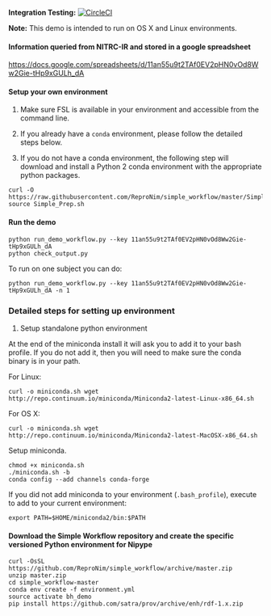**Integration Testing:** [![CircleCI](https://circleci.com/gh/ReproNim/simple_workflow.svg?style=svg)](https://circleci.com/gh/ReproNim/simple_workflow)

**Note:** This demo is intended to run on OS X and Linux environments.

#### Information queried from NITRC-IR and stored in a google spreadsheet
https://docs.google.com/spreadsheets/d/11an55u9t2TAf0EV2pHN0vOd8Ww2Gie-tHp9xGULh_dA

#### Setup your own environment
1. Make sure FSL is available in your environment and accessible from the command line.

2. If you already have a `conda` environment, please follow the detailed steps below. 

3. If you do not have a conda environment, the following step will download and install a Python 2 conda environment with the appropriate python packages. 

```
curl -O https://raw.githubusercontent.com/ReproNim/simple_workflow/master/Simple_Prep.sh
source Simple_Prep.sh
```

#### Run the demo

```
python run_demo_workflow.py --key 11an55u9t2TAf0EV2pHN0vOd8Ww2Gie-tHp9xGULh_dA
python check_output.py
```

To run on one subject you can do:
```
python run_demo_workflow.py --key 11an55u9t2TAf0EV2pHN0vOd8Ww2Gie-tHp9xGULh_dA -n 1
```

### Detailed steps for setting up environment

1. Setup standalone python environment

At the end of the miniconda install it will ask you to add it to your bash profile. If you do not add it, then you will need to make sure the conda binary is in your path.

For Linux:
```
curl -o miniconda.sh wget http://repo.continuum.io/miniconda/Miniconda2-latest-Linux-x86_64.sh
```

For OS X:
```
curl -o miniconda.sh wget http://repo.continuum.io/miniconda/Miniconda2-latest-MacOSX-x86_64.sh
```

Setup miniconda.
```
chmod +x miniconda.sh
./miniconda.sh -b
conda config --add channels conda-forge
```

If you did not add miniconda to your environment (`.bash_profile`), execute to add to your current environment:
```
export PATH=$HOME/miniconda2/bin:$PATH
```

#### Download the Simple Workflow repository and create the specific versioned Python environment for Nipype
```
curl -OsSL https://github.com/ReproNim/simple_workflow/archive/master.zip
unzip master.zip
cd simple_workflow-master
conda env create -f environment.yml
source activate bh_demo
pip install https://github.com/satra/prov/archive/enh/rdf-1.x.zip
```
